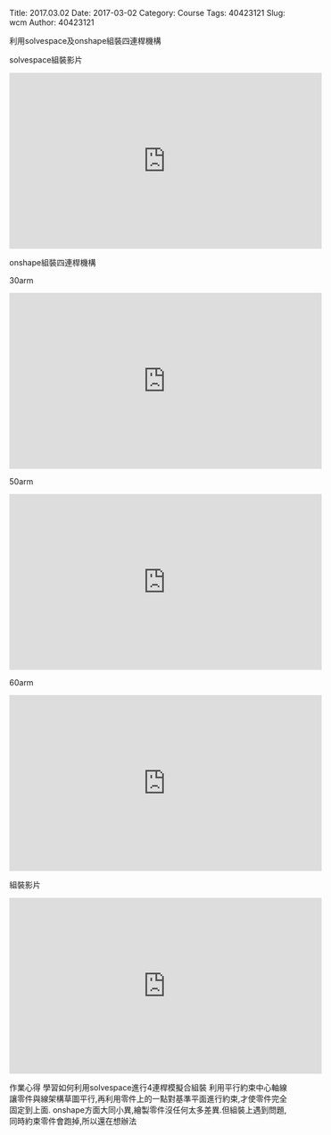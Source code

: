Title: 2017.03.02
Date: 2017-03-02
Category: Course
Tags: 40423121
Slug: wcm
Author: 40423121

利用solvespace及onshape組裝四連桿機構

solvespace組裝影片

<iframe width="560" height="315" src="https://www.youtube.com/embed/uMNMCOstOEs" frameborder="0" allowfullscreen></iframe>

onshape組裝四連桿機構

30arm
<iframe width="560" height="315" src="https://www.youtube.com/embed/eTnzHT5B24c" frameborder="0" allowfullscreen></iframe>

50arm
<iframe width="560" height="315" src="https://www.youtube.com/embed/JY5sqfKPMIA" frameborder="0" allowfullscreen></iframe>

60arm
<iframe width="560" height="315" src="https://www.youtube.com/embed/uI8F5R-VBTM" frameborder="0" allowfullscreen></iframe>

組裝影片
<iframe width="560" height="315" src="https://www.youtube.com/embed/6ArbxB2uu14" frameborder="0" allowfullscreen></iframe>


作業心得
學習如何利用solvespace進行4連桿模擬合組裝
利用平行約束中心軸線讓零件與線架構草圖平行,再利用零件上的一點對基準平面進行約束,才使零件完全固定到上面.
onshape方面大同小異,繪製零件沒任何太多差異.但組裝上遇到問題,同時約束零件會跑掉,所以還在想辦法

<!-- PELICAN_END_SUMMARY -->




